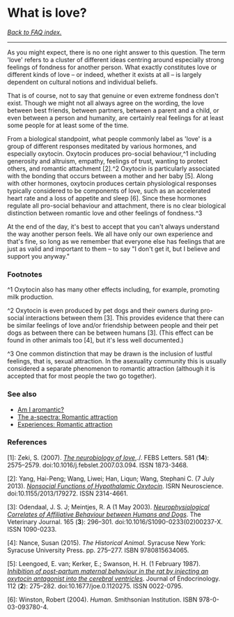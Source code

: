 # What is love?

[*Back to FAQ index.*](w/asexuality/faq)

---
As you might expect, there is no one right answer to this question. The term 'love' refers to a cluster of different ideas centring around especially strong feelings of fondness for another person. What exactly constitutes love or different kinds of love – or indeed, whether it exists at all – is largely dependent on cultural notions and individual beliefs.

That is of course, not to say that genuine or even extreme fondness don't exist. Though we might not all always agree on the wording, the love between best friends, between partners, between a parent and a child, or even between a person and humanity, are certainly real feelings for at least some people for at least some of the time.

From a biological standpoint, what people commonly label as 'love' is a group of different responses meditated by various hormones, and especially oxytocin. Oxytocin produces pro-social behaviour,^1 including generosity and altruism, empathy, feelings of trust, wanting to protect others, and romantic attachment [2].^2 Oxytocin is particularly associated with the bonding that occurs between a mother and her baby [5]. Along with other hormones, oxytocin produces certain physiological responses typically considered to be components of love, such as an accelerated heart rate and a loss of appetite and sleep [6]. Since these hormones regulate all pro-social behaviour and attachment, there is no clear biological distinction between romantic love and other feelings of fondness.^3

At the end of the day, it's best to accept that you can't always understand the way another person feels. We all have only our own experience and that's fine, so long as we remember that everyone else has feelings that are just as valid and important to them – to say "I don't get it, but I believe and support you anyway."

### Footnotes

^1 Oxytocin also has many other effects including, for example, promoting milk production.

^2 Oxytocin is even produced by pet dogs and their owners during pro-social interactions between them [3]. This provides evidence that there can be similar feelings of love and/or friendship between people and their pet dogs as between there can be between humans [3]. (This effect can be found in other animals too [4], but it's less well documented.)

^3 One common distinction that may be drawn is the inclusion of lustful feelings, that is, sexual attraction. In the asexuality community this is usually considered a separate phenomenon to romantic attraction (although it is accepted that for most people the two go together).

### See also

* [Am I aromantic?](w/asexuality/faq/am_i_aro)
* [The a-spectra: Romantic attraction](w/asexuality/the_spectra#wiki_romantic_attraction)
* [Experiences: Romantic attraction](w/asexuality/experiences#wiki_romantic_attraction)

### References

[1]: Zeki, S. (2007). [*The neurobiology of love*](https://febs.onlinelibrary.wiley.com/doi/full/10.1016/j.febslet.2007.03.094),./. FEBS Letters. 581 (**14**): 2575–2579. doi:10.1016/j.febslet.2007.03.094. ISSN 1873-3468.

[2]: Yang, Hai-Peng; Wang, Liwei; Han, Liqun; Wang, Stephani C. (7 July 2013). [*Nonsocial Functions of Hypothalamic Oxytocin*](https://www.ncbi.nlm.nih.gov/pmc/articles/PMC4045544/). ISRN Neuroscience. doi:10.1155/2013/179272. ISSN 2314-4661.

[3]: Odendaal, J. S. J; Meintjes, R. A (1 May 2003). [*Neurophysiological Correlates of Affiliative Behaviour between Humans and Dogs*](https://www.sciencedirect.com/science/article/pii/S109002330200237X?via%3Dihub). The Veterinary Journal. 165 (**3**): 296–301. doi:10.1016/S1090-0233(02)00237-X. ISSN 1090-0233.

[4]: Nance, Susan (2015). *The Historical Animal*. Syracuse New York: Syracuse University Press. pp. 275–277. ISBN 9780815634065.

[5]: Leengoed, E. van; Kerker, E.; Swanson, H. H. (1 February 1987). [*Inhibition of post-partum maternal behaviour in the rat by injecting an oxytocin antagonist into the cerebral ventricles*](https://joe.bioscientifica.com/view/journals/joe/112/2/joe_112_2_014.xml). Journal of Endocrinology. 112 (**2**): 275–282. doi:10.1677/joe.0.1120275. ISSN 0022-0795.

[6]: Winston, Robert (2004). *Human*. Smithsonian Institution. ISBN 978-0-03-093780-4.